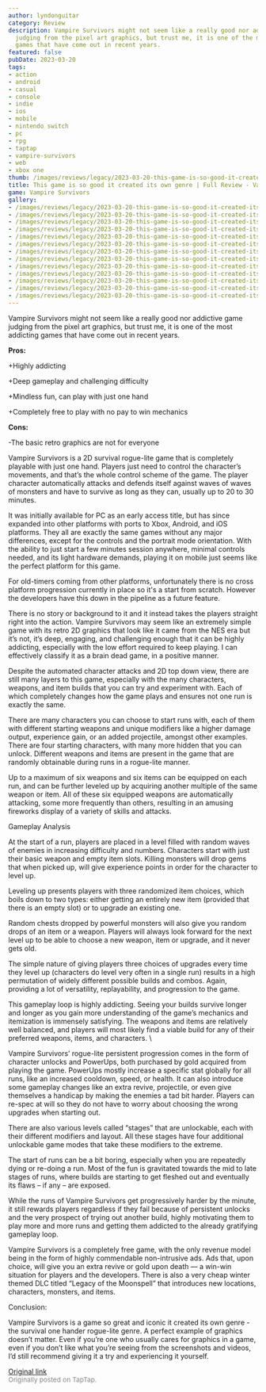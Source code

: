```yaml
---
author: lyndonguitar
category: Review
description: Vampire Survivors might not seem like a really good nor addictive game
  judging from the pixel art graphics, but trust me, it is one of the most addicting
  games that have come out in recent years.
featured: false
pubDate: 2023-03-20
tags:
- action
- android
- casual
- console
- indie
- ios
- mobile
- nintendo switch
- pc
- rpg
- taptap
- vampire-survivors
- web
- xbox one
thumb: /images/reviews/legacy/2023-03-20-this-game-is-so-good-it-created-its-own-genre--full-review---vampire-survivors-0.avif
title: This game is so good it created its own genre | Full Review - Vampire Survivors
game: Vampire Survivors
gallery:
- /images/reviews/legacy/2023-03-20-this-game-is-so-good-it-created-its-own-genre--full-review---vampire-survivors-0.avif
- /images/reviews/legacy/2023-03-20-this-game-is-so-good-it-created-its-own-genre--full-review---vampire-survivors-1.avif
- /images/reviews/legacy/2023-03-20-this-game-is-so-good-it-created-its-own-genre--full-review---vampire-survivors-2.avif
- /images/reviews/legacy/2023-03-20-this-game-is-so-good-it-created-its-own-genre--full-review---vampire-survivors-3.avif
- /images/reviews/legacy/2023-03-20-this-game-is-so-good-it-created-its-own-genre--full-review---vampire-survivors-4.avif
- /images/reviews/legacy/2023-03-20-this-game-is-so-good-it-created-its-own-genre--full-review---vampire-survivors-5.avif
- /images/reviews/legacy/2023-03-20-this-game-is-so-good-it-created-its-own-genre--full-review---vampire-survivors-6.avif
- /images/reviews/legacy/2023-03-20-this-game-is-so-good-it-created-its-own-genre--full-review---vampire-survivors-7.avif
- /images/reviews/legacy/2023-03-20-this-game-is-so-good-it-created-its-own-genre--full-review---vampire-survivors-8.avif
- /images/reviews/legacy/2023-03-20-this-game-is-so-good-it-created-its-own-genre--full-review---vampire-survivors-9.avif
- /images/reviews/legacy/2023-03-20-this-game-is-so-good-it-created-its-own-genre--full-review---vampire-survivors-10.avif
- /images/reviews/legacy/2023-03-20-this-game-is-so-good-it-created-its-own-genre--full-review---vampire-survivors-11.avif
- /images/reviews/legacy/2023-03-20-this-game-is-so-good-it-created-its-own-genre--full-review---vampire-survivors-12.avif
---
```

Vampire Survivors might not seem like a really good nor addictive game judging from the pixel art graphics, but trust me, it is one of the most addicting games that have come out in recent years.


**Pros:**


+Highly addicting

+Deep gameplay and challenging difficulty

+Mindless fun, can play with just one hand

+Completely free to play with no pay to win mechanics


**Cons:**


-The basic retro graphics are not for everyone

Vampire Survivors is a 2D survival rogue-lite game that is completely playable with just one hand. Players just need to control the character’s movements, and that’s the whole control scheme of the game. The player character automatically attacks and defends itself against waves of waves of monsters and have to survive as long as they can, usually up to 20 to 30 minutes.

It was initially available for PC as an early access title, but has since expanded into other platforms with ports to Xbox, Android, and iOS platforms. They all are exactly the same games without any major differences, except for the controls and the portrait mode orientation. With the ability to just start a few minutes session anywhere, minimal controls needed, and its light hardware demands, playing it on mobile just seems like the perfect platform for this game.

For old-timers coming from other platforms, unfortunately there is no cross platform progression currently in place so it's a start from scratch. However the developers have this down in the pipeline as a future feature.

There is no story or background to it and it instead takes the players straight right into the action. Vampire Survivors may seem like an extremely simple game with its retro 2D graphics that look like it came from the NES era but it’s not, it’s deep, engaging, and challenging enough that it can be highly addicting, especially with the low effort required to keep playing. I can effectively classify it as a brain dead game, in a positive manner.

Despite the automated character attacks and 2D top down view, there are still many layers to this game, especially with the many characters, weapons, and item builds that you can try and experiment with. Each of which completely changes how the game plays and ensures not one run is exactly the same.

There are many characters you can choose to start runs with, each of them with different starting weapons and unique modifiers like a higher damage output, experience gain, or an added projectile, amongst other examples. There are four starting characters, with many more hidden that you can unlock. Different weapons and items are present in the game that are randomly obtainable during runs in a rogue-lite manner.

Up to a maximum of six weapons and six items can be equipped on each run, and can be further leveled up by acquiring another multiple of the same weapon or item. All of these six equipped weapons are automatically attacking, some more frequently than others, resulting in an amusing fireworks display of a variety of skills and attacks.

Gameplay Analysis

At the start of a run, players are placed in a level filled with random waves of enemies in increasing difficulty and numbers. Characters start with just their basic weapon and empty item slots. Killing monsters will drop gems that when picked up, will give experience points in order for the character to level up.

Leveling up presents players with three randomized item choices, which boils down to two types: either getting an entirely new item (provided that there is an empty slot) or to upgrade an existing one.

Random chests dropped by powerful monsters will also give you random drops of an item or a weapon. Players will always look forward for the next level up to be able to choose a new weapon, item or upgrade, and it never gets old.

The simple nature of giving players three choices of upgrades every time they level up (characters do level very often in a single run) results in a high permutation of widely different possible builds and combos. Again, providing a lot of versatility, replayability, and progression to the game.

This gameplay loop is highly addicting. Seeing your builds survive longer and longer as you gain more understanding of the game’s mechanics and itemization is immensely satisfying. The weapons and items are relatively well balanced, and players will most likely find a viable build for any of their preferred weapons, items, and characters. \

Vampire Survivors’ rogue-lite persistent progression comes in the form of character unlocks and PowerUps, both purchased by gold acquired from playing the game. PowerUps mostly increase a specific stat globally for all runs, like an increased cooldown, speed, or health. It can also introduce some gameplay changes like an extra revive, projectile, or even give themselves a handicap by making the enemies a tad bit harder. Players can re-spec at will so they do not have to worry about choosing the wrong upgrades when starting out.

There are also various levels called “stages” that are unlockable, each with their different modifiers and layout. All these stages have four additional unlockable game modes that take these modifiers to the extreme.

The start of runs can be a bit boring, especially when you are repeatedly dying or re-doing a run. Most of the fun is gravitated towards the mid to late stages of runs, where builds are starting to get fleshed out and eventually its flaws – if any – are exposed.

While the runs of Vampire Survivors get progressively harder by the minute, it still rewards players regardless if they fail because of persistent unlocks and the very prospect of trying out another build, highly motivating them to play more and more runs and getting them addicted to the already gratifying gameplay loop.

Vampire Survivors is a completely free game, with the only revenue model being in the form of highly commendable non-intrusive ads. Ads that, upon choice, will give you an extra revive or gold upon death — a win-win situation for players and the developers. There is also a very cheap winter themed DLC titled “Legacy of the Moonspell” that introduces new locations, characters, monsters, and items.

Conclusion:

Vampire Survivors is a game so great and iconic it created its own genre - the survival one hander rogue-lite genre. A perfect example of graphics doesn’t matter. Even if you’re one who usually cares for graphics in a game, even if you don’t like what you’re seeing from the screenshots and videos, I’d still recommend giving it a try and experiencing it yourself.

[Original link](https://www.taptap.io/post/4844676)<br><span style="font-size: 0.95em; color: #888;">Originally posted on TapTap.</span>